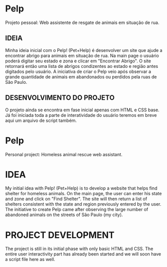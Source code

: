 # Pelp
Projeto pessoal: Web assistente de resgate de animais em situação de rua.

## IDEIA ## 
Minha ideia inicial com o Pelp! (Pet+Help) é desenvolver um site que ajude a encontrar abrigo para animais em situação de rua. 
Na main page o usuário poderá digitar seu estado e zona e clicar em "Encontrar Abrigo".
O site retornará então uma lista de abrigos condizentes ao estado e região antes digitados pelo usuário.
A iniciativa de criar o Pelp veio após observar a grande quantidade de animais em abandonados ou perdidos pela ruas de São Paulo.

## DESENVOLVIMENTO DO PROJETO ## 
O projeto ainda se encontra em fase inicial apenas com HTML e CSS base. 
Já foi iniciada toda a parte de interatividade do usuário teremos em breve aqui um arquivo de script também.


# Pelp
Personal project: Homeless animal rescue web assistant.

# IDEA
My initial idea with Pelp! (Pet+Help) is to develop a website that helps find shelter for homeless animals. On the main page, the user can enter his state and zone and click on "Find Shelter". The site will then return a list of shelters consistent with the state and region previously entered by the user. The initiative to create Pelp came after observing the large number of abandoned animals on the streets of São Paulo (my city).

# PROJECT DEVELOPMENT
The project is still in its initial phase with only basic HTML and CSS. The entire user interactivity part has already been started and we will soon have a script file here as well.
